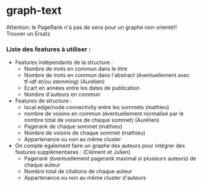 # graph-text

Attention: le PageRank n'a pas de sens pour un graphe non-orienté!! Trouver un Ersatz

### Liste des features à utiliser :
* Features indépendants de la structure :
  * Nombre de mots en commun dans le titre
  * Nombre de mots en commun dans l'abstract (éventuellement avec tf-idf et/ou stemming) (Aurélien)
  * Ecart en années entre les dates de publication
  * Nombre d'auteurs en commun
* Features de structure :
  * local edge/node connectivity entre les sommets (mathieu)
  * nombre de voisins en commun (éventuellement normalisé par le nombre total de voisins de chaque sommet) (Aurélien)
  * Pagerank de chaque sommet (mathieu)
  * Nombre de voisins de chaque sommet (mathieu)
  * Appartenance ou non au même cluster 
* On compte également faire un graphe des auteurs pour intégrer des features supplémentaires : (Clément et Julien)
  * Pagerank (éventuellement pagerank maximal si plusieurs auteurs) de chaque auteur
  * Nombre total de citations de chaque auteur
  * Appartenance ou non au même cluster d'auteurs
